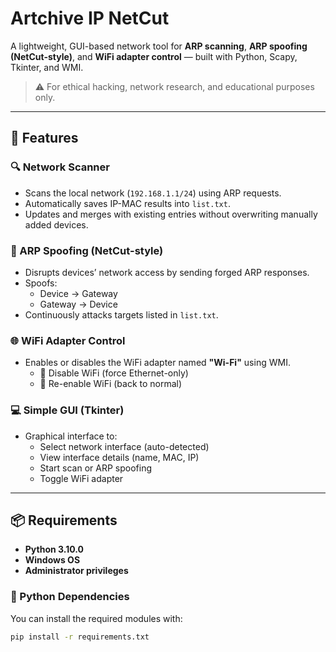 # Artchive IP NetCut

A lightweight, GUI-based network tool for **ARP scanning**, **ARP spoofing (NetCut-style)**, and **WiFi adapter control** — built with Python, Scapy, Tkinter, and WMI.

> ⚠️ For ethical hacking, network research, and educational purposes only.

---

## 🧠 Features

### 🔍 Network Scanner
- Scans the local network (`192.168.1.1/24`) using ARP requests.
- Automatically saves IP-MAC results into `list.txt`.
- Updates and merges with existing entries without overwriting manually added devices.

### 🛑 ARP Spoofing (NetCut-style)
- Disrupts devices’ network access by sending forged ARP responses.
- Spoofs:
  - Device → Gateway
  - Gateway → Device
- Continuously attacks targets listed in `list.txt`.

### 🌐 WiFi Adapter Control
- Enables or disables the WiFi adapter named **"Wi-Fi"** using WMI.
  - 📴 Disable WiFi (force Ethernet-only)
  - 📶 Re-enable WiFi (back to normal)

### 💻 Simple GUI (Tkinter)
- Graphical interface to:
  - Select network interface (auto-detected)
  - View interface details (name, MAC, IP)
  - Start scan or ARP spoofing
  - Toggle WiFi adapter

---

## 📦 Requirements

- **Python 3.10.0**
- **Windows OS**
- **Administrator privileges**

### 🧰 Python Dependencies

You can install the required modules with:

```bash
pip install -r requirements.txt
